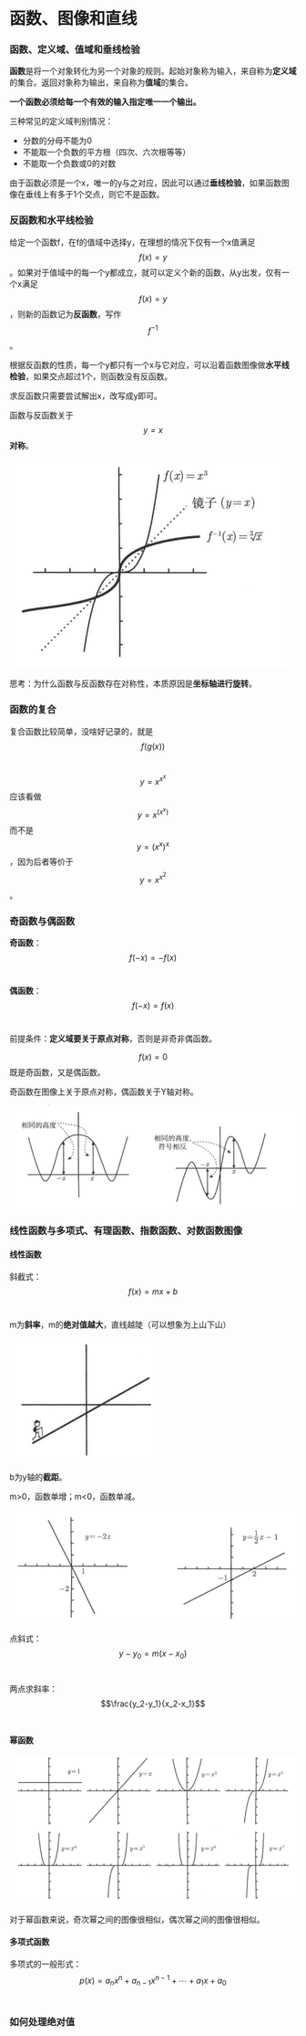 # 函数、图像和直线

### 函数、定义域、值域和垂线检验 <a href="#han-shu-ding-yi-yu-zhi-yu-he-chui-xian-jian-yan" id="han-shu-ding-yi-yu-zhi-yu-he-chui-xian-jian-yan"></a>

**函数**是将一个对象转化为另一个对象的规则。起始对象称为输入，来自称为**定义域**的集合。返回对象称为输出，来自称为**值域**的集合。

**一个函数必须给每一个有效的输入指定唯一一个输出。**

三种常见的定义域判别情况：

* 分数的分母不能为0
* 不能取一个负数的平方根（四次、六次根等等）
* 不能取一个负数或0的对数

由于函数必须是一个x，唯一的y与之对应，因此可以通过**垂线检验**，如果函数图像在垂线上有多于1个交点，则它不是函数。

### 反函数和水平线检验 <a href="#fan-han-shu-he-shui-ping-xian-jian-yan" id="fan-han-shu-he-shui-ping-xian-jian-yan"></a>

给定一个函数f，在f的值域中选择y，在理想的情况下仅有一个x值满足$$f(x)=y$$​。如果对于值域中的每一个y都成立，就可以定义个新的函数，从y出发，仅有一个x满足$$f(x)=y$$，则新的函数记为**反函数**，写作​$$f^{-1}$$。

根据反函数的性质，每一个y都只有一个x与它对应，可以沿着函数图像做**水平线检验**，如果交点超过1个，则函数没有反函数。

求反函数只需要尝试解出x，改写成y即可。

函数与反函数关于$$y=x$$**对称**。

![](.gitbook/assets/image.png)

思考：为什么函数与反函数存在对称性，本质原因是**坐标轴进行旋转**。

### 函数的复合 <a href="#han-shu-de-fu-he" id="han-shu-de-fu-he"></a>

复合函数比较简单，没啥好记录的，就是$$f(g(x))$$​

$$y=x^{x^x}$$应该看做​​$$y=x^{(x^{x})}$$而不是\
$$y=(x^x)^x$$，因为后者等价于$$y=x^{x^2}$$。​

### 奇函数与偶函数 <a href="#qi-han-shu-yu-ou-han-shu" id="qi-han-shu-yu-ou-han-shu"></a>

**奇函数**：$$f(-x)=-f(x)$$​

**偶函数**：$$f(-x)=f(x)$$​

前提条件：**定义域要关于原点对称**，否则是非奇非偶函数。

$$f(x)=0$$​既是奇函数，又是偶函数。

奇函数在图像上关于原点对称，偶函数关于Y轴对称。

![](<.gitbook/assets/image (1).png>)

### 线性函数与多项式、有理函数、指数函数、对数函数图像 <a href="#xian-xing-han-shu-yu-duo-xiang-shi-you-li-han-shu-zhi-shu-han-shu-dui-shu-han-shu-tu-xiang" id="xian-xing-han-shu-yu-duo-xiang-shi-you-li-han-shu-zhi-shu-han-shu-dui-shu-han-shu-tu-xiang"></a>

#### 线性函数

斜截式：$$f(x)=mx+b$$​

m为**斜率**，m的**绝对值越大**，直线越陡（可以想象为上山下山）

![](<.gitbook/assets/image (4).png>)

b为y轴的**截距**。

m>0，函数单增；m<0，函数单减。

![](<.gitbook/assets/image (3).png>)

点斜式：$$y-y_0=m(x-x_0)$$​

两点求斜率：$$\frac{y_2-y_1}{x_2-x_1}$$​

#### 幂函数

![](<.gitbook/assets/image (2).png>)

对于幂函数来说，奇次幂之间的图像很相似，偶次幂之间的图像很相似。

#### 多项式函数

多项式的一般形式：$$p(x)=a_nx^n+a_{n-1}x^{n-1}+\cdots+a_1x+a_0$$​

### 如何处理绝对值 <a href="#undefined" id="undefined"></a>
